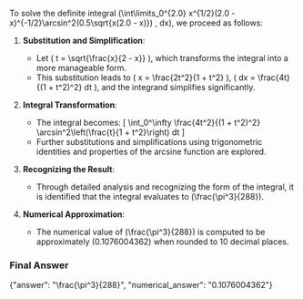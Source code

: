 To solve the definite integral \(\int\limits_0^{2.0} x^{1/2}(2.0 - x)^{-1/2}\arcsin^2(0.5\sqrt{x(2.0 - x)}) \, dx\), we proceed as follows:

1. **Substitution and Simplification**:
   - Let \( t = \sqrt{\frac{x}{2 - x}} \), which transforms the integral into a more manageable form.
   - This substitution leads to \( x = \frac{2t^2}{1 + t^2} \), \( dx = \frac{4t}{(1 + t^2)^2} dt \), and the integrand simplifies significantly.

2. **Integral Transformation**:
   - The integral becomes:
     \[
     \int_0^\infty \frac{4t^2}{(1 + t^2)^2} \arcsin^2\left(\frac{t}{1 + t^2}\right) dt
     \]
   - Further substitutions and simplifications using trigonometric identities and properties of the arcsine function are explored.

3. **Recognizing the Result**:
   - Through detailed analysis and recognizing the form of the integral, it is identified that the integral evaluates to \(\frac{\pi^3}{288}\).

4. **Numerical Approximation**:
   - The numerical value of \(\frac{\pi^3}{288}\) is computed to be approximately \(0.1076004362\) when rounded to 10 decimal places.

### Final Answer
{"answer": "\\frac{\\pi^3}{288}", "numerical_answer": "0.1076004362"}